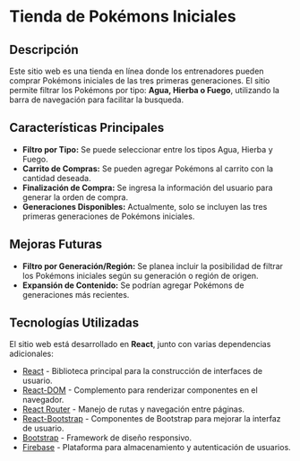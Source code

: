 # Tienda de Pokémons Iniciales

## Descripción
Este sitio web es una tienda en línea donde los entrenadores pueden comprar Pokémons iniciales de las tres primeras generaciones. El sitio permite filtrar los Pokémons por tipo: **Agua, Hierba o Fuego**, utilizando la barra de navegación para facilitar la busqueda.

## Características Principales
- **Filtro por Tipo:** Se puede seleccionar entre los tipos Agua, Hierba y Fuego.
- **Carrito de Compras:** Se pueden agregar Pokémons al carrito con la cantidad deseada.
- **Finalización de Compra:** Se ingresa la información del usuario para generar la orden de compra.
- **Generaciones Disponibles:** Actualmente, solo se incluyen las tres primeras generaciones de Pokémons iniciales.

## Mejoras Futuras
- **Filtro por Generación/Región:** Se planea incluir la posibilidad de filtrar los Pokémons iniciales según su generación o región de origen.
- **Expansión de Contenido:** Se podrían agregar Pokémons de generaciones más recientes.

## Tecnologías Utilizadas
El sitio web está desarrollado en **React**, junto con varias dependencias adicionales:

- [React](https://react.dev/) - Biblioteca principal para la construcción de interfaces de usuario.
- [React-DOM](https://www.npmjs.com/package/react-dom) - Complemento para renderizar componentes en el navegador.
- [React Router](https://reactrouter.com/en/main) - Manejo de rutas y navegación entre páginas.
- [React-Bootstrap](https://react-bootstrap.github.io/) - Componentes de Bootstrap para mejorar la interfaz de usuario.
- [Bootstrap](https://getbootstrap.com/) - Framework de diseño responsivo.
- [Firebase](https://firebase.google.com/) - Plataforma para almacenamiento y autenticación de usuarios.


